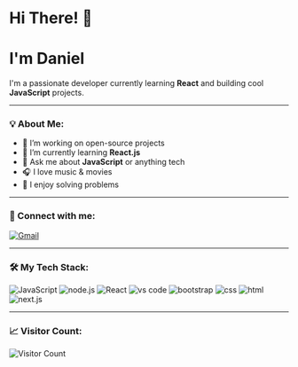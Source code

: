 # Hi There! 👋
# I'm Daniel 
I'm a passionate developer currently learning **React** and building cool **JavaScript** projects.

---

### 💡 About Me:
- 🔭 I’m working on open-source projects
- 🌱 I’m currently learning **React.js**
- 💬 Ask me about **JavaScript** or anything tech
- 🎧 I love music & movies
- 🧠 I enjoy solving  problems

---

### 🚀 Connect with me:
[![Gmail](https://img.shields.io/badge/Gmail-D14836?style=for-the-badge&logo=gmail&logoColor=white)](mailto:daniemodu@gmail.com)


---

### 🛠️ My Tech Stack:
![JavaScript](https://img.shields.io/badge/JavaScript-yellow?style=flat&logo=javascript&logoColor=black)
![node.js](https://img.shields.io/badge/Node.js-339933?style=flat&logo=nodedotjs&logoColor=white)
![React](https://img.shields.io/badge/React-20232A?style=flat&logo=react&logoColor=61DAFB)
![vs code](https://img.shields.io/badge/VSCode-007ACC?style=flat&logo=visual-studio-code&logoColor=white)
![bootstrap](https://img.shields.io/badge/Bootstrap-7952B3?style=flat&logo=bootstrap&logoColor=white)
![css](https://img.shields.io/badge/CSS3-1572B6?style=flat&logo=css3&logoColor=white)
![html](https://img.shields.io/badge/HTML5-E34F26?style=flat&logo=html5&logoColor=white)
![next.js](https://img.shields.io/badge/Next.js-000000?style=flat&logo=nextdotjs&logoColor=white)

---

### 📈 Visitor Count:
![Visitor Count](https://komarev.com/ghpvc/?username=danniemodu&color=blue)
